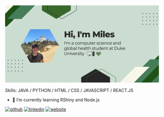 ![](https://github.com/milesreng/milesreng/blob/main/github%20readme%20banner%20green.png?raw=true)

Skills: JAVA / PYTHON / HTML / CSS / JAVASCRIPT / REACT.JS

- 🌱 I’m currently learning RShiny and Node.js


[<img src='https://cdn.jsdelivr.net/npm/simple-icons@3.0.1/icons/github.svg' alt='github' height='40'>](https://github.com/milesreng)  [<img src='https://cdn.jsdelivr.net/npm/simple-icons@3.0.1/icons/linkedin.svg' alt='linkedin' height='40'>](https://www.linkedin.com/in/milesreng/)  [<img src='https://cdn.jsdelivr.net/npm/simple-icons@3.0.1/icons/icloud.svg' alt='website' height='40'>](milesreng.github.io)  


